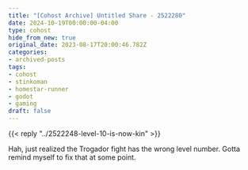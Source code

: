 ```yaml
---
title: "[Cohost Archive] Untitled Share - 2522280"
date: 2024-10-19T00:00:00-04:00
type: cohost
hide_from_new: true
original_date: 2023-08-17T20:00:46.782Z
categories:
- archived-posts
tags:
- cohost
- stinkoman
- homestar-runner
- godot
- gaming
draft: false
---
```


{{< reply "../2522248-level-10-is-now-kin" >}}

Hah, just realized the Trogador fight has the wrong level number. Gotta remind myself to fix that at some point.